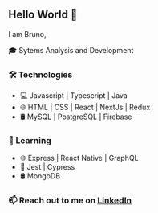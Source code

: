 ## Hello World 👋

I am Bruno,

🎓 Sytems Analysis and Development

### 🛠 Technologies 
- 💻 Javascript | Typescript | Java 
- 🌐 HTML | CSS | React | NextJs | Redux 
- 🛢 MySQL | PostgreSQL | Firebase 

### 🌱 Learning
- 🌐 Express | React Native | GraphQL
- 🔨 Jest | Cypress 
- 🛢 MongoDB

### 📫 Reach out to me on [LinkedIn](https://www.linkedin.com/in/bruno-hirae-32807a208/)

<!---
luccaHirae/luccaHirae is a ✨ special ✨ repository because its `README.md` (this file) appears on your GitHub profile.
You can click the Preview link to take a look at your changes.
--->
